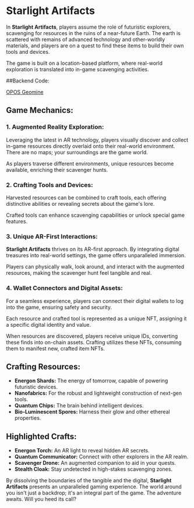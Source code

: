 # Starlight Artifacts
In **Starlight Artifacts**, players assume the role of futuristic explorers, scavenging for resources in the ruins of a near-future Earth. The earth is scattered with remains of advanced technology and other-worldly materials, and players are on a quest to find these items to build their own tools and devices.

The game is built on a location-based platform, where real-world exploration is translated into in-game scavenging activities.

##Backend Code:

[OPOS Geomine](https://github.com/MoonshineLabs-io/opos-geomine-web/)

## Game Mechanics:

### 1. Augmented Reality Exploration:

Leveraging the latest in AR technology, players visually discover and collect in-game resources directly overlaid onto their real-world environment. There are no maps; your surroundings are the game world.

As players traverse different environments, unique resources become available, enriching their scavenger hunts.

### 2. Crafting Tools and Devices:

Harvested resources can be combined to craft tools, each offering distinctive abilities or revealing secrets about the game's lore.

Crafted tools can enhance scavenging capabilities or unlock special game features.

### 3. Unique AR-First Interactions:

**Starlight Artifacts** thrives on its AR-first approach. By integrating digital treasures into real-world settings, the game offers unparalleled immersion.

Players can physically walk, look around, and interact with the augmented resources, making the scavenger hunt feel tangible and real.

### 4. Wallet Connectors and Digital Assets:

For a seamless experience, players can connect their digital wallets to log into the game, ensuring safety and security.

Each resource and crafted tool is represented as a unique NFT, assigning it a specific digital identity and value.

When resources are discovered, players receive unique IDs, converting these finds into on-chain assets. Crafting utilizes these NFTs, consuming them to manifest new, crafted item NFTs.

## Crafting Resources:

- **Energon Shards:** The energy of tomorrow, capable of powering futuristic devices.
- **Nanofabrics:** For the robust and lightweight construction of next-gen tools.
- **Quantum Chips:** The brain behind intelligent devices.
- **Bio-Luminescent Spores:** Harness their glow and other ethereal properties.

## Highlighted Crafts:

- **Energon Torch:** An AR light to reveal hidden AR secrets.
- **Quantum Communicator:** Connect with other explorers in the AR realm.
- **Scavenger Drone:** An augmented companion to aid in your quests.
- **Stealth Cloak:** Stay undetected in high-stakes scavenging zones.

By dissolving the boundaries of the tangible and the digital, **Starlight Artifacts** presents an unparalleled gaming experience. The world around you isn't just a backdrop; it's an integral part of the game. The adventure awaits. Will you heed its call?
